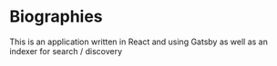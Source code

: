 # Biographies
This is an application written in React and using Gatsby as well as an indexer for search / discovery
